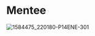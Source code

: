 # Mentee
![1584475_220180-P14ENE-301](https://github.com/hlw-aryan/Mentee/assets/134946530/8790ce04-5596-46e7-aefa-e41e88a95712)
